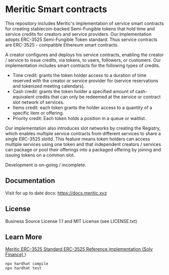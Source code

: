 # Meritic Smart contracts

This repository includes Meritic's  implementation of  service smart contracts for creating stablecoin-backed Semi-Fungible tokens that hold time and service credits for creators and service providers. Our implementation adopts ERC-3525 Semi-Fungible Token standard. 
Thus service contracts are ERC-3525 - compatible Ethereum smart contracts.   

A creator configures and deploys his service contracts, enabling the creator / service  to issue credits, via tokens, to users, followers, or customers. Our implementation includes smart contracts for the following types of credits.

* Time credit: grants the token holder access to a duration of time reserved with the creator or service provider for (service reservations and tokenized meeting calendars).
* Cash credit: grants the  token holder a specified amount of cash-equivalent credits that can only be redeemed at the service or contract slot network of services. 
* Items credit: each token grants the holder access to a quantity of a specific item or offering.
* Priority credit: Each token holds a position in a queue or waitlist. 

Our implementation also introduces slot networks by creating the Registry, which enables multiple service contracts from different services to share a single ERC-3525 slotId. This feature means token holders can access multiple services using one token and that independent creators / services can package or pool their offerings into a packaged offering by joining and issuing tokens on a common slot. 

Development is on-going / incomplete. 

## Documentation
Visit for up to date docs: https://docs.meritic.xyz
## License
Business Source License 1.1 and MIT License (see LICENSE.txt)

## Learn More
[Meritic ](/https://meritic.xyz)
[ERC-3525 Standard ](https://eips.ethereum.org/EIPS/eip-3525)
[ERC-3525 Reference implementation (Solv Finance) ](https://github.com/solv-finance/erc-3525))


```shell
npx hardhat compile
npx hardhat test
```
